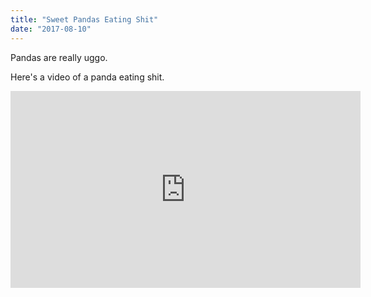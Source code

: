 ```yaml
---
title: "Sweet Pandas Eating Shit"
date: "2017-08-10"
---
```


Pandas are really uggo.

Here's a video of a panda eating shit.

<iframe width="560" height="315" src="https://youtube.com/embed/XsBuoMfcX1U" frameborder="0" allowfullscreen></iframe>
